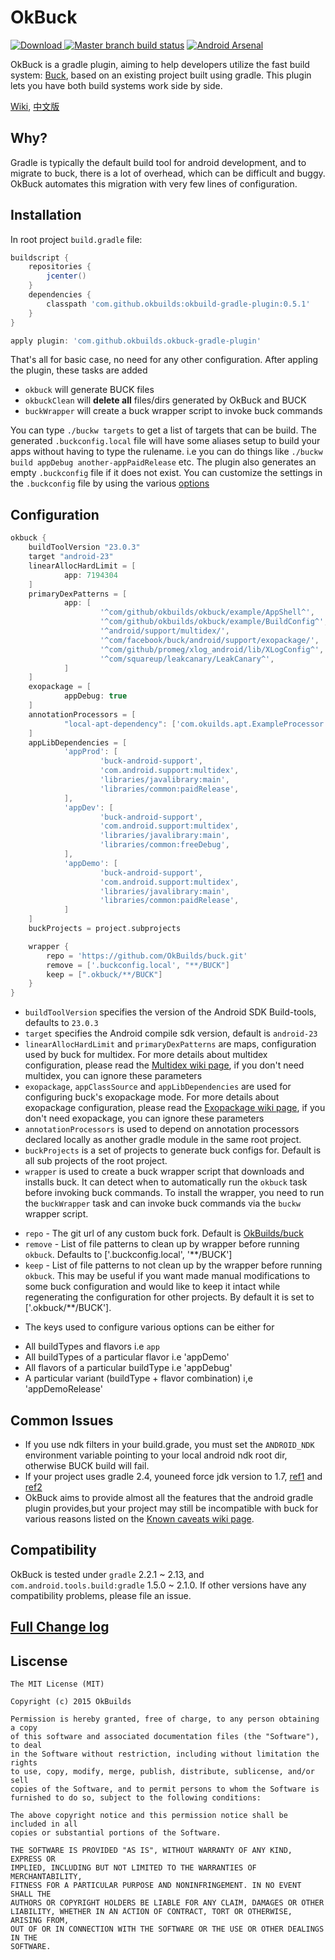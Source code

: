 # OkBuck
[ ![Download](https://api.bintray.com/packages/okbuild/maven/OkBuild/images/download.svg) ](https://bintray.com/okbuild/maven/OkBuild/_latestVersion)
[![Master branch build status](https://travis-ci.org/OkBuilds/OkBuck.svg?branch=master)](https://travis-ci.org/OkBuilds/OkBuck)
[![Android Arsenal](https://img.shields.io/badge/Android%20Arsenal-OkBuck-green.svg?style=flat)](https://android-arsenal.com/details/1/2593)

OkBuck is a gradle plugin, aiming to help developers utilize the fast build 
system: [Buck](https://buckbuild.com/), based on an existing project built using gradle. This plugin lets you have both build systems work side by side.

[Wiki](https://github.com/OkBuilds/OkBuck/wiki), 
[中文版](https://github.com/OkBuilds/OkBuck/blob/master/README-zh.md)

## Why?
Gradle is typically the default build tool for android development, and 
to migrate to buck, there is a lot of overhead, which can be difficult and 
buggy. OkBuck automates this migration with very few lines of configuration.

## Installation
In root project `build.gradle` file:

```gradle
buildscript {
    repositories {
        jcenter()
    }
    dependencies {
        classpath 'com.github.okbuilds:okbuild-gradle-plugin:0.5.1'
    }
}

apply plugin: 'com.github.okbuilds.okbuck-gradle-plugin'
```

That's all for basic case, no need for any other configuration. After appling the plugin, these tasks are added
  +  `okbuck` will generate BUCK files
  +  `okbuckClean` will **delete all** files/dirs generated by OkBuck and BUCK
  +  `buckWrapper` will create a buck wrapper script to invoke buck commands

You can type `./buckw targets` to get a list of targets that can be build. The generated `.buckconfig.local` file will have some aliases setup to build your apps without having to type the rulename. i.e you can do things like `./buckw build appDebug another-appPaidRelease` etc. The plugin also generates an empty `.buckconfig` file if it does not exist. You can customize the settings in the `.buckconfig` file by using the various [options](https://buckbuild.com/concept/buckconfig.html)

## Configuration
```gradle
okbuck {
    buildToolVersion "23.0.3"
    target "android-23"
    linearAllocHardLimit = [
            app: 7194304
    ]
    primaryDexPatterns = [
            app: [
                    '^com/github/okbuilds/okbuck/example/AppShell^',
                    '^com/github/okbuilds/okbuck/example/BuildConfig^',
                    '^android/support/multidex/',
                    '^com/facebook/buck/android/support/exopackage/',
                    '^com/github/promeg/xlog_android/lib/XLogConfig^',
                    '^com/squareup/leakcanary/LeakCanary^',
            ]
    ]
    exopackage = [
            appDebug: true
    ]
    annotationProcessors = [
            "local-apt-dependency": ['com.okuilds.apt.ExampleProcessor']
    ]
    appLibDependencies = [
            'appProd': [
                    'buck-android-support',
                    'com.android.support:multidex',
                    'libraries/javalibrary:main',
                    'libraries/common:paidRelease',
            ],
            'appDev': [
                    'buck-android-support',
                    'com.android.support:multidex',
                    'libraries/javalibrary:main',
                    'libraries/common:freeDebug',
            ],
            'appDemo': [
                    'buck-android-support',
                    'com.android.support:multidex',
                    'libraries/javalibrary:main',
                    'libraries/common:paidRelease',
            ]
    ]
    buckProjects = project.subprojects

    wrapper {
        repo = 'https://github.com/OkBuilds/buck.git'
        remove = ['.buckconfig.local', "**/BUCK"]
        keep = [".okbuck/**/BUCK"]
    }
}
```

+  `buildToolVersion` specifies the version of the Android SDK Build-tools, defaults to `23.0.3`
+  `target` specifies the Android compile sdk version, default is `android-23`
+  `linearAllocHardLimit` and `primaryDexPatterns` are maps, configuration used by buck for multidex. For more details about multidex configuration, please read the
[Multidex wiki page](https://github.com/OkBuilds/OkBuck/wiki/Multidex-Configuration-Guide), 
if you don't need multidex, you can ignore these parameters
+  `exopackage`, `appClassSource` and `appLibDependencies` are used for
configuring buck's exopackage mode. For more details about exopackage configuration, 
please read the [Exopackage wiki page](https://github.com/OkBuilds/OkBuck/wiki/Exopackage-Configuration-Guide), if you don't need exopackage, you can ignore these parameters
+ `annotationProcessors` is used to depend on annotation processors declared locally as another gradle module in the same root project.
+  `buckProjects` is a set of projects to generate buck configs for. Default is all sub projects of the root project.
+ `wrapper` is used to create a buck wrapper script that downloads and installs buck. It can detect when to automatically run the `okbuck` task before invoking buck commands. To install the wrapper, you need to run the `buckWrapper` task and can invoke buck commands via the `buckw` wrapper script.
 - `repo` - The git url of any custom buck fork. Default is [OkBuilds/buck](https://github.com/OkBuilds/buck)
 - `remove` - List of file patterns to clean up by wrapper before running `okbuck`. Defaults to ['.buckconfig.local', '**/BUCK']
 - `keep` - List of file patterns to not clean up by the wrapper before running `okbuck`. This may be useful if you want made manual modifications to some buck configuration and would like to keep it intact while regenerating the configuration for other projects. By default it is set to ['.okbuck/**/BUCK'].
+ The keys used to configure various options can be either for 
 - All buildTypes and flavors i.e `app`
 - All buildTypes of a particular flavor i.e 'appDemo'
 - All flavors of a particular buildType i.e 'appDebug'
 - A particular variant (buildType + flavor combination) i,e 'appDemoRelease'

## Common Issues
+ If you use ndk filters in your build.grade, you must set the `ANDROID_NDK` environment variable pointing to your local android ndk root dir, otherwise BUCK build will fail.
+ If your project uses gradle 2.4, youneed force jdk version to 1.7, [ref1](http://stackoverflow.com/a/21212790/3077508) 
and [ref2](http://stackoverflow.com/a/18144853/3077508)
+ OkBuck aims to provide almost all the features that the android gradle plugin provides,but your project may still be incompatible with buck for various reasons listed on the [Known caveats wiki page](https://github.com/OkBuilds/OkBuck/wiki/Known-caveats). 

## Compatibility
OkBuck is tested under `gradle` 2.2.1 ~ 2.13, and `com.android.tools.build:gradle` 1.5.0 ~ 2.1.0.
If other versions have any compatibility problems, please file an issue.

## [Full Change log](https://github.com/OkBuilds/OkBuck/blob/master/CHANGELOG.md)

## Liscense
```
The MIT License (MIT)

Copyright (c) 2015 OkBuilds

Permission is hereby granted, free of charge, to any person obtaining a copy
of this software and associated documentation files (the "Software"), to deal
in the Software without restriction, including without limitation the rights
to use, copy, modify, merge, publish, distribute, sublicense, and/or sell
copies of the Software, and to permit persons to whom the Software is
furnished to do so, subject to the following conditions:

The above copyright notice and this permission notice shall be included in all
copies or substantial portions of the Software.

THE SOFTWARE IS PROVIDED "AS IS", WITHOUT WARRANTY OF ANY KIND, EXPRESS OR
IMPLIED, INCLUDING BUT NOT LIMITED TO THE WARRANTIES OF MERCHANTABILITY,
FITNESS FOR A PARTICULAR PURPOSE AND NONINFRINGEMENT. IN NO EVENT SHALL THE
AUTHORS OR COPYRIGHT HOLDERS BE LIABLE FOR ANY CLAIM, DAMAGES OR OTHER
LIABILITY, WHETHER IN AN ACTION OF CONTRACT, TORT OR OTHERWISE, ARISING FROM,
OUT OF OR IN CONNECTION WITH THE SOFTWARE OR THE USE OR OTHER DEALINGS IN THE
SOFTWARE.
```
